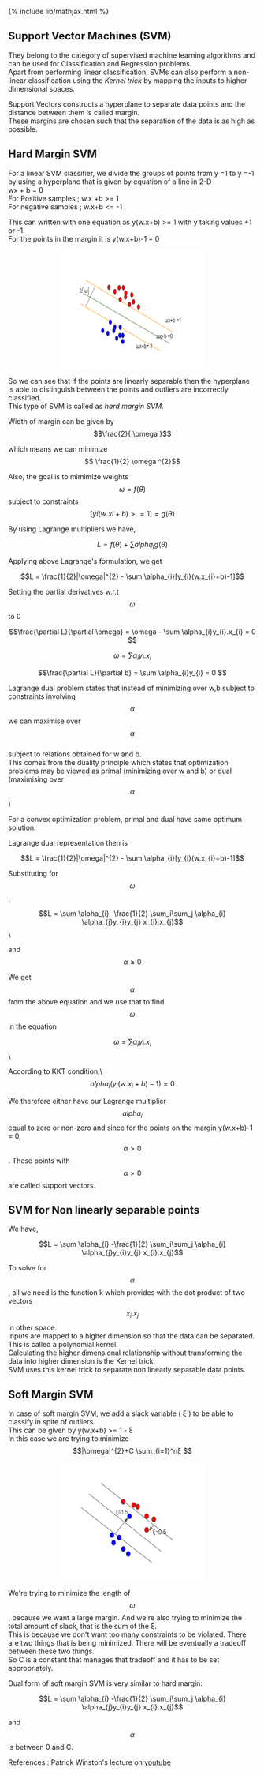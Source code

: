 {% include lib/mathjax.html %}

## Support Vector Machines (SVM)

They belong to the category of supervised machine learning algorithms and can be used for Classification and Regression problems.\
Apart from performing linear classification, SVMs can also perform a non-linear classification using the _Kernel trick_  by mapping the inputs to higher dimensional spaces.

Support Vectors constructs a hyperplane to separate data points and the distance between them is called margin.\
These margins are chosen such that the separation of the data is as high as possible.

## Hard Margin SVM

For a linear SVM classifier, we divide the groups of points from y =1 to y =-1 by using a hyperplane that is given by equation of a line in 2-D \
wx + b = 0 \
For Positive samples ; w.x +b >= 1\
For negative samples ; w.x+b <= -1

This can written with one equation as y(w.x+b) >= 1 with y taking values +1 or -1.\
For the points in the margin it is y(w.x+b)-1 = 0 

<p align="center"><img src="../img/SVM.png" width="300px" height="240px"></p>

So we can see that if the points are linearly separable then the hyperplane is able to distinguish between the points and outliers are incorrectly  classified.\
This type of SVM is called as _hard margin SVM_.

Width of margin can be given by $$\frac{2}{ \omega }$$

which means we can minimize $$ \frac{1}{2} \omega ^{2}$$

Also, the goal is to mimimize weights $$\omega = f(\theta)$$ subject to constraints $$[yi(w.xi+b) >= 1] = g(\theta) $$

By using Lagrange multipliers we have,

$$ L = f(\theta) + \sum alpha_{i} g(\theta) $$

Applying above Lagrange's formulation, we get

$$L = \frac{1}{2}|\omega|^{2} - \sum \alpha_{i}[y_{i}(w.x_{i}+b)-1]$$

Setting the partial derivatives w.r.t $$\omega$$ to 0

$$\frac{\partial L}{\partial \omega} = \omega - \sum \alpha_{i}y_{i}.x_{i} = 0 $$

$$\omega = \sum \alpha_{i}y_{i}.x_{i}$$

$$\frac{\partial L}{\partial b} = \sum \alpha_{i}y_{i} = 0 $$

Lagrange dual problem states that instead of minimizing over w,b subject to constraints involving $$\alpha$$ we can maximise over $$\alpha$$\
subject to relations obtained for w and b.\
This comes from the duality principle which states that optimization problems may be viewed as primal (minimizing over w and b)
or dual (maximising over $$\alpha$$)

For a convex optimization problem, primal and dual have same optimum solution.

Lagrange dual representation then is 

$$L = \frac{1}{2}|\omega|^{2} - \sum \alpha_{i}[y_{i}(w.x_{i}+b)-1]$$

Substituting for $$\omega $$ ,

$$L = \sum \alpha_{i} -\frac{1}{2} \sum_i\sum_j \alpha_{i} \alpha_{j}y_{i}y_{j} x_{i}.x_{j}$$\

and  $$\alpha \geq 0$$

We get $$\alpha$$ from the above equation and we use that to find $$\omega$$ in the equation 

$$\omega = \sum \alpha_{i}y_{i}.x_{i}$$\

According to KKT condition,\ 
$$alpha_{i}(y_{i}(w.x_{i}+b)-1) = 0$$
 
We therefore either have our Lagrange multiplier $$alpha_{i}$$ equal to zero or non-zero and since for the points on the margin  y(w.x+b)-1 = 0, $$\alpha > 0 $$. 
These points with $$\alpha > 0 $$ are called support vectors.

## SVM for Non linearly separable points

We have,

$$L = \sum \alpha_{i} -\frac{1}{2} \sum_i\sum_j \alpha_{i} \alpha_{j}y_{i}y_{j} x_{i}.x_{j}$$

To solve for $$\alpha $$, all we need is the function k which provides with the dot product of two vectors  $$ x_{i}.x_{j} $$ in other space.\
Inputs are mapped to a higher dimension so that the data can be separated. This is called a polynomial kernel.\
Calculating the higher dimensional relationship without transforming the data into higher dimension is the Kernel trick.\
SVM uses this kernel trick to separate non linearly separable data points.

## Soft Margin SVM

In case of soft margin SVM, we add a slack variable ( ξ )  to be able to classify in spite of outliers.\
This can be given by y(w.x+b) >= 1 - ξ\
In this case we are trying to minimize $$|\omega|^{2}+C \sum_{i=1}^nξ $$

<p align="center"><img src="../img/SVM_sm.png" width="300px" height="240px"></p>
 
We're trying to minimize the length of $$\omega$$, because we want a large margin. And we're also trying to minimize the total amount of slack, that is  the sum of the ξ.\
This is because we don't want too many constraints to be violated. There are two things that is being minimized. There will be eventually a tradeoff between these two things. \
So C is a constant that manages that tradeoff and it has to be set appropriately.

Dual form of soft margin SVM is very similar to hard margin:

$$L = \sum \alpha_{i} -\frac{1}{2} \sum_i\sum_j \alpha_{i} \alpha_{j}y_{i}y_{j} x_{i}.x_{j}$$

and $$\alpha $$ is between 0 and C. 

References :
Patrick Winston's lecture on <a href="https://www.youtube.com/watch?t=1020&v=_PwhiWxHK8o&feature=youtu.be">youtube</a>

